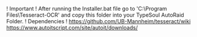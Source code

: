 ! Important !
After running the Installer.bat file go to 'C:\Program Files\Tesseract-OCR' and copy this folder into your TypeSoul AutoRaid Folder.
! Dependencies !
https://github.com/UB-Mannheim/tesseract/wiki
https://www.autoitscript.com/site/autoit/downloads/
